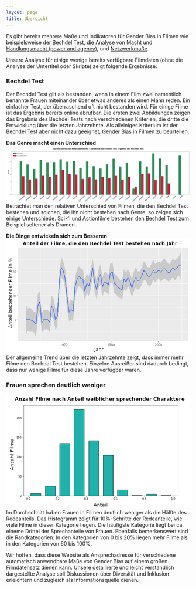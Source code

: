 ```yaml
---
layout: page
title: Übersicht
---
```


Es gibt bereits mehrere Maße und Indikatoren für Gender Bias in Filmen wie beispielsweise der [Bechdel Test](https://bechdeltest.com/), die Analyse von [Macht und Handlungsmacht (power and agency)](https://homes.cs.washington.edu/~msap/movie-bias/), und [Netzwerkmaße](https://www.nature.com/articles/s41599-020-0436-1).


Unsere Analyse für einige wenige bereits verfügbare Filmdaten (ohne die Analyse der Untertitel oder Skripte) zeigt folgende Ergebnisse:

### Bechdel Test
Der Bechdel Test gilt als bestanden, wenn in einem Film zwei namentlich benannte Frauen miteinander über etwas anderes als einen Mann reden. Ein einfacher Test, der überraschend oft nicht bestanden wird. Für einige Filme ist das Ergebnis bereits online abrufbar. Die ersten zwei Abbildungen zeigen das Ergebnis des Bechdel Tests nach verschiedenen Kriterien, die dritte die Entwicklung über die letzten Jahrzehnte. Als alleiniges Kriterium ist der Bechdel Test aber nicht dazu geeignet, Gender Bias in Filmen zu beurteilen.


**Das Genre macht einen Unterschied**
<img src="images/cast_genre.png" width="2200">
Betrachtet man den relativen Unterschied von Filmen, die den Bechdel Test bestehen und solchen, die ihn nicht bestehen nach Genre, so zeigen sich einige Unterschiede. Sci-fi und Actionfilme bestehen den Bechdel Test zum Beispiel seltener als Dramen.

**Die Dinge entwickeln sich zum Besseren**
![genres](images/temporal_all.png)
Der allgemeine Trend über die letzten Jahrzehnte zeigt, dass immer mehr Filme den Bechdal Test bestehen. Einzelne Ausreißer sind dadurch bedingt, dass nur wenige Filme für diese Jahre verfügbar waren.

### Frauen sprechen deutlich weniger
![genres](images/character_ratio.png)
Im Durchschnitt haben Frauen in Filmen deutlich weniger als die Hälfte des Redeanteils. Das Histogramm zeigt für 10%-Schritte der Redeanteile, wie viele Filme in dieser Kategorie liegen. Die häufigste Kategorie liegt bei ca. eineme Drittel der Sprechanteile von Frauen. Ebenfalls bemerkenswert sind die Randkategorien: In den Kategorien von 0 bis 20% liegen mehr Filme als in den Kategorien von 60 bis 100%.


   

Wir hoffen, dass diese Website als Ansprechadresse für verschiedene automatisch anwendbare Maße von Gender Bias auf einem großen Filmdatensatz dienen kann. Unsere detaillierte und leicht verständlich dargestellte Analyse soll Diskussionen über Diversität und Inklusion erleichtern und zugleich als Informationsquelle dienen.
